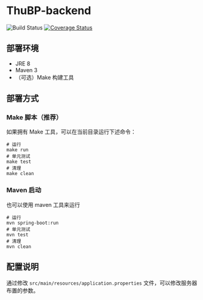# ThuBP-backend

![Build Status](https://www.travis-ci.com/leonardodalinky/ThuBP-backend.svg?branch=dev) [![Coverage Status](https://coveralls.io/repos/github/leonardodalinky/ThuBP-backend/badge.svg)](https://coveralls.io/github/leonardodalinky/ThuBP-backend)

## 部署环境

* JRE 8
* Maven 3
* （可选）Make 构建工具

## 部署方式

### Make 脚本（推荐）

如果拥有 Make 工具，可以在当前目录运行下述命令：

```shell
# 运行
make run
# 单元测试
make test
# 清理
make clean
```

### Maven 启动

也可以使用 maven 工具来运行

```shell
# 运行
mvn spring-boot:run
# 单元测试
mvn test
# 清理
mvn clean
```

## 配置说明

通过修改 `src/main/resources/application.properties` 文件，可以修改服务器布置的参数。